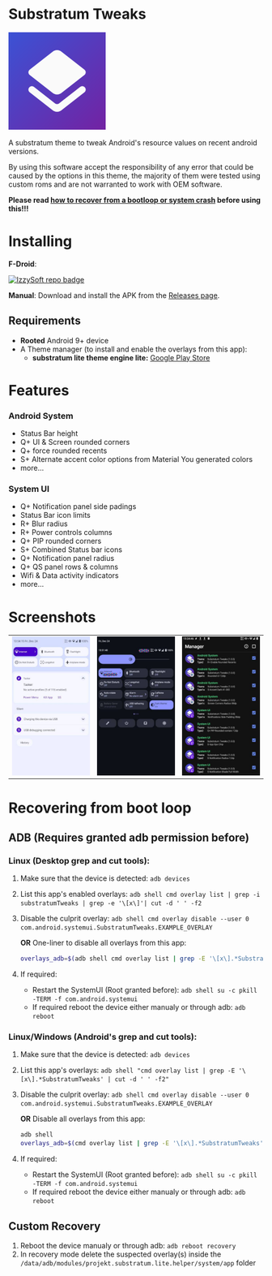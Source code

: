 # Substratum Tweaks

<img src="fastlane/metadata/android/en-US/images/icon.png"  alt="app icon"></td>

A substratum theme to tweak Android's resource values on recent android versions.

By using this software accept the responsibility of any error that could be caused by the options
in this theme, the majority of them were tested using custom roms and are not warranted to work with OEM software.

<b>Please read [how to recover from a bootloop or system crash](#Recovering-from-boot-loop) before using this!!!</b>

# Installing
**F-Droid**:

<a href="https://apt.izzysoft.de/fdroid/index/apk/com.luisbocanegra.substweaks"><img src="https://gitlab.com/IzzyOnDroid/repo/-/raw/master/assets/IzzyOnDroid.png" height="64" alt="IzzySoft repo badge"></a>

**Manual**: Download and install the APK from the [Releases page](https://github.com/luisbocanegra/substratum-tweaks/releases).

## Requirements
* **Rooted** Android 9+ device
* A Theme manager (to install and enable the overlays from this app):
  * **substratum lite theme engine lite:** [Google Play Store](https://play.google.com/store/apps/details?id=projekt.substratum.lite)
# Features
### Android System
- Status Bar height
- Q+ UI & Screen rounded corners
- Q+ force rounded recents
- S+ Alternate accent color options from Material You generated colors
- more...
### System UI
- Q+ Notification panel side padings
- Status Bar icon limits
- R+ Blur radius
- R+ Power controls columns
- Q+ PIP rounded corners
- S+ Combined Status bar icons
- Q+ Notification panel radius
- Q+ QS panel rows & columns
- Wifi & Data activity indicators  
- more...

# Screenshots
 <table>
  <tr>
    <td> <img src="fastlane/metadata/android/en-US/images/phoneScreenshots/1.jpg"  alt="Screenshot 1" width = "360px"></td>
    <td> <img src="fastlane/metadata/android/en-US/images/phoneScreenshots/2.jpg"  alt="Screenshot 2" width = "360px"></td>
    <td> <img src="fastlane/metadata/android/en-US/images/phoneScreenshots/3.jpg"  alt="Screenshot 3" width = "360px"></td>
   </tr> 
  </tr>
</table>

# Recovering from boot loop
## ADB (Requires granted adb permission before)
### Linux (Desktop grep and cut tools):
1. Make sure that the device is detected: `adb devices`
2. List this app's enabled overlays: `adb shell cmd overlay list | grep -i substratumTweaks | grep -e '\[x\]'| cut -d ' ' -f2`
3. Disable the culprit overlay: `adb shell cmd overlay disable --user 0 com.android.systemui.SubstratumTweaks.EXAMPLE_OVERLAY`

    **OR** One-liner to disable all overlays from this app:

    ```sh
    overlays_adb=$(adb shell cmd overlay list | grep -E '\[x\].*SubstratumTweaks'| cut -d ' ' -f2) && for overlay in $overlays_adb; do adb shell cmd overlay disable --user 0 $overlay; done
    ```
4. If required: 
   - Restart the SystemUI (Root granted before): `adb shell su -c pkill -TERM -f com.android.systemui`
   - If required reboot the device either manualy or through adb: `adb reboot`

### Linux/Windows (Android's grep and cut tools):
1. Make sure that the device is detected: `adb devices`
2. List this app's overlays: `adb shell "cmd overlay list | grep -E '\[x\].*SubstratumTweaks' | cut -d ' ' -f2"`
3. Disable the culprit overlay: `adb shell cmd overlay disable --user 0 com.android.systemui.SubstratumTweaks.EXAMPLE_OVERLAY`

    **OR** Disable all overlays from this app:

    ```sh
    adb shell
    overlays_adb=$(cmd overlay list | grep -E '\[x\].*SubstratumTweaks'|cut -d ' ' -f2) && for overlay in $overlays_adb; do cmd overlay disable --user 0 $overlay; done
    ```
4. If required: 
   - Restart the SystemUI (Root granted before): `adb shell su -c pkill -TERM -f com.android.systemui`
   - If required reboot the device either manualy or through adb: `adb reboot`

## Custom Recovery
1. Reboot the device manualy or through adb: `adb reboot recovery`
2. In recovery mode delete the suspected overlay(s) inside the `/data/adb/modules/projekt.substratum.lite.helper/system/app` folder